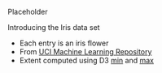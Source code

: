 Placeholder

Introducing the Iris data set

 * Each entry is an iris flower
 * From [UCI Machine Learning Repository](https://archive.ics.uci.edu/ml/datasets/Iris)
 * Extent computed using D3 [min](https://github.com/mbostock/d3/wiki/Arrays#d3_min) and [max](https://github.com/mbostock/d3/wiki/Arrays#d3_max)
